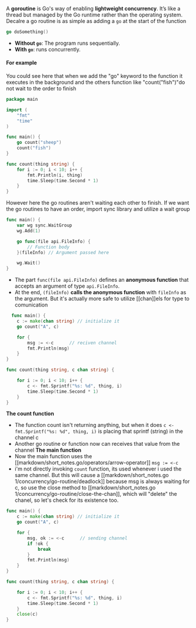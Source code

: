 A **goroutine** is Go's way of enabling **lightweight concurrency**. It’s like a thread but managed by the Go runtime rather than the operating system. 
Decalre a go routine is as simple as adding a `go` at the start of the function
```go
go doSomething()
```

- **Without `go`**: The program runs sequentially.
- **With `go`**: runs concurrently.

#### For example
You could see here that when we add the "go" keyword to the function it executes in the background and the others function like "count("fish")"do not wait to the order to finish 
```go
package main

import (
    "fmt"
    "time"
)

func main() {
    go count("sheep")
    count("fish")
}

func count(thing string) {
    for i := 0; i < 10; i++ {
        fmt.Println(i, thing)
        time.Sleep(time.Second * 1)
    }
}
```
However here the go routines aren't waiting each other to finish. If we want the go routines to have an order, import sync library and utilize a wait group
```go
func main() {
    var wg sync.WaitGroup
    wg.Add(1)

	go func(file api.FileInfo) {
	    // Function body
	}(fileInfo) // Argument passed here

    wg.Wait()
}

```
- The part `func(file api.FileInfo)` defines an **anonymous function** that accepts an argument of type `api.FileInfo`.
- At the end, `(fileInfo)` **calls the anonymous function** with `fileInfo` as the argument.
But it's actually more safe to utilize [[chan]]els for  type to comunication
```go
  func main() {
    c := make(chan string) // initialize it
    go count("A", c)

    for {
        msg := <-c      // reciven channel
        fmt.Println(msg)
    }
}

func count(thing string, c chan string) {

    for i := 0; i < 10; i++ {
        c <- fmt.Sprintf("%s: %d", thing, i)
        time.Sleep(time.Second * 1)
    }
}
```
**The count function**
- The function count isn't returning anything, but when it does `c <- fmt.Sprintf("%s: %d", thing, i)` is placing that sprintf (string) in the channel c 
- Another go routine or function now can receives that value from the channel 
**The main function**
- Now the main function uses the [[markdown/short_notes.go/operators/arrow-operator]] `msg := <-c` 
- i'm not directly invoking `count` function, its used whenever i used the same channel.
But this will cause a [[markdown/short_notes.go 1/concurrency/go-routine/deadlock]] because msg is always waiting for c, so use the close method to [[markdown/short_notes.go 1/concurrency/go-routine/close-the-chan]], which will "delete" the chanel, so let's check for its existence too.
```go
func main() {
    c := make(chan string) // initialize it
    go count("A", c)

    for {
        msg, ok := <-c      // sending channel
        if !ok {
	        break
        }
        fmt.Println(msg)
    }
}

func count(thing string, c chan string) {

    for i := 0; i < 10; i++ {
        c <- fmt.Sprintf("%s: %d", thing, i)
        time.Sleep(time.Second * 1)
    }
	close(c)
}
```